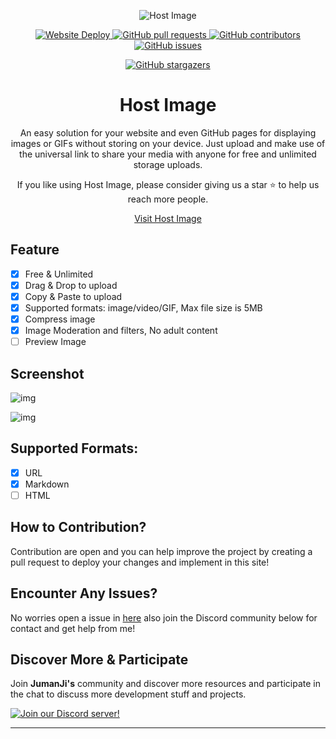 <p align="center">
  <img src="https://host-image.pages.dev/file/bfa09e0bca60e9c0f9725.jpg" alt="Host Image">
</p>

<p align="center">
  <a href="https://www.cloudflare.com/">
    <img src="https://deploy-badge.vercel.app/?url=http%3A%2F%2Fwww.nextjs.org&logo=Cloudflare&name=cloudflare" alt="Website Deploy"></img>
  </a>
  <a href="https://github.com/heyjumanji/host-image/pulls">
    <img alt="GitHub pull requests" src="https://img.shields.io/github/issues-pr/heyjumanji/host-image.svg" />
  </a>
  <a href="https://github.com/heyjumanji/host-image/graphs/contributors">
    <img alt="GitHub contributors" src="https://img.shields.io/github/contributors/heyjumanji/host-image.svg" />
  </a>
  <a href="https://github.com/heyjumanji/host-image/issues">
    <img alt="GitHub issues" src="https://img.shields.io/github/issues/heyjumanji/host-image.svg" />
  </a>
</p>

<p align="center">
  <a href="https://github.com/heyjumanji/host-image/stargazers">
    <img alt="GitHub stargazers" src="https://img.shields.io/github/stars/heyjumanji/host-image.svg" />
  </a>
</p>

<h1 align="center">Host Image</h1>

<p align="center">
  An easy solution for your website and even GitHub pages for displaying images or GIFs without storing on your device. Just upload and make use of the universal link to share your media with anyone for free and unlimited storage uploads.
</p>

<p align="center">
  If you like using Host Image, please consider giving us a star ⭐ to help us reach more people.
</p>

<p align="center">
  <a href="https://host-image.is-a.dev/">Visit Host Image</a>
</p>


## Feature

- [x] Free & Unlimited
- [x] Drag & Drop to upload
- [x] Copy & Paste to upload
- [x] Supported formats: image/video/GIF, Max file size is 5MB
- [x] Compress image
- [x] Image Moderation and filters, No adult content
- [ ] Preview Image

## Screenshot

![img](https://host-image.pages.dev/file/449c434c8f7475f65223a.png)

![img](https://host-image.pages.dev/file/899549a3de628b696f17d.png)

## Supported Formats:

- [x] URL
- [x] Markdown
- [ ] HTML

## How to Contribution?

Contribution are open and you can help improve the project by creating a pull request to deploy your changes and implement in this site!

## Encounter Any Issues?

No worries open a issue in [here]() also join the Discord community below for contact and get help from me!

## Discover More & Participate

Join **JumanJi's** community and discover more resources and participate in the chat to discuss more development stuff and projects.

[![Join our Discord server!](https://invidget.switchblade.xyz/mGuSkWHb2f)](https://discord.gg/mGuSkWHb2f)

---
